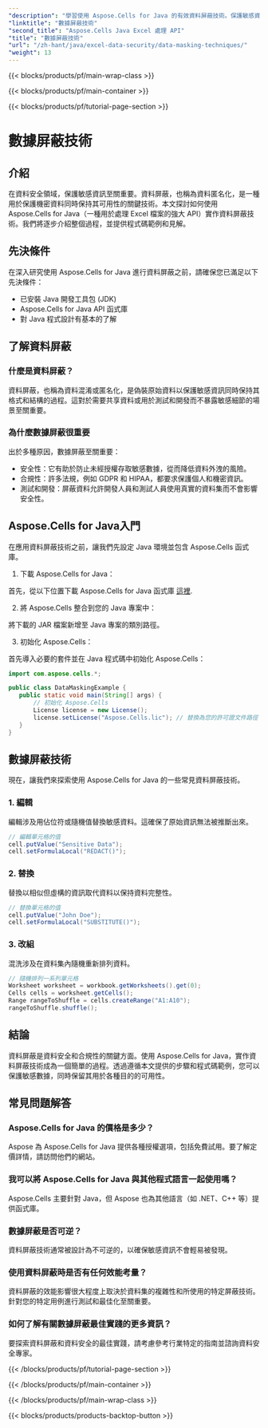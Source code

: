 ```yaml
---
"description": "學習使用 Aspose.Cells for Java 的有效資料屏蔽技術。保護敏感資訊，同時維護資料完整性。"
"linktitle": "數據屏蔽技術"
"second_title": "Aspose.Cells Java Excel 處理 API"
"title": "數據屏蔽技術"
"url": "/zh-hant/java/excel-data-security/data-masking-techniques/"
"weight": 13
---
```


{{< blocks/products/pf/main-wrap-class >}}

{{< blocks/products/pf/main-container >}}

{{< blocks/products/pf/tutorial-page-section >}}

# 數據屏蔽技術


## 介紹

在資料安全領域，保護敏感資訊至關重要。資料屏蔽，也稱為資料匿名化，是一種用於保護機密資料同時保持其可用性的關鍵技術。本文探討如何使用 Aspose.Cells for Java（一種用於處理 Excel 檔案的強大 API）實作資料屏蔽技術。我們將逐步介紹整個過程，並提供程式碼範例和見解。

## 先決條件

在深入研究使用 Aspose.Cells for Java 進行資料屏蔽之前，請確保您已滿足以下先決條件：

- 已安裝 Java 開發工具包 (JDK)
- Aspose.Cells for Java API 函式庫
- 對 Java 程式設計有基本的了解

## 了解資料屏蔽

### 什麼是資料屏蔽？

資料屏蔽，也稱為資料混淆或匿名化，是偽裝原始資料以保護敏感資訊同時保持其格式和結構的過程。這對於需要共享資料或用於測試和開發而不暴露敏感細節的場景至關重要。

### 為什麼數據屏蔽很重要

出於多種原因，數據屏蔽至關重要：

- 安全性：它有助於防止未經授權存取敏感數據，從而降低資料外洩的風險。
- 合規性：許多法規，例如 GDPR 和 HIPAA，都要求保護個人和機密資訊。
- 測試和開發：屏蔽資料允許開發人員和測試人員使用真實的資料集而不會影響安全性。

## Aspose.Cells for Java入門

在應用資料屏蔽技術之前，讓我們先設定 Java 環境並包含 Aspose.Cells 函式庫。

1. 下載 Aspose.Cells for Java：

首先，從以下位置下載 Aspose.Cells for Java 函式庫 [這裡](https://releases。aspose.com/cells/java/).

2. 將 Aspose.Cells 整合到您的 Java 專案中：

將下載的 JAR 檔案新增至 Java 專案的類別路徑。

3. 初始化 Aspose.Cells：

首先導入必要的套件並在 Java 程式碼中初始化 Aspose.Cells：

```java
import com.aspose.cells.*;

public class DataMaskingExample {
   public static void main(String[] args) {
	   // 初始化 Aspose.Cells
	   License license = new License();
	   license.setLicense("Aspose.Cells.lic"); // 替換為您的許可證文件路徑
   }
}
```

## 數據屏蔽技術

現在，讓我們來探索使用 Aspose.Cells for Java 的一些常見資料屏蔽技術。

### 1. 編輯

編輯涉及用佔位符或隨機值替換敏感資料。這確保了原始資訊無法被推斷出來。

```java
// 編輯單元格的值
cell.putValue("Sensitive Data");
cell.setFormulaLocal("REDACT()");
```

### 2. 替換

替換以相似但虛構的資訊取代資料以保持資料完整性。

```java
// 替換單元格的值
cell.putValue("John Doe");
cell.setFormulaLocal("SUBSTITUTE()");
```

### 3. 改組

混洗涉及在資料集內隨機重新排列資料。

```java
// 隨機排列一系列單元格
Worksheet worksheet = workbook.getWorksheets().get(0);
Cells cells = worksheet.getCells();
Range rangeToShuffle = cells.createRange("A1:A10");
rangeToShuffle.shuffle();
```

## 結論

資料屏蔽是資料安全和合規性的關鍵方面。使用 Aspose.Cells for Java，實作資料屏蔽技術成為一個簡單的過程。透過遵循本文提供的步驟和程式碼範例，您可以保護敏感數據，同時保留其用於各種目的的可用性。

## 常見問題解答

### Aspose.Cells for Java 的價格是多少？

Aspose 為 Aspose.Cells for Java 提供各種授權選項，包括免費試用。要了解定價詳情，請訪問他們的網站。

### 我可以將 Aspose.Cells for Java 與其他程式語言一起使用嗎？

Aspose.Cells 主要針對 Java，但 Aspose 也為其他語言（如 .NET、C++ 等）提供函式庫。

### 數據屏蔽是否可逆？

資料屏蔽技術通常被設計為不可逆的，以確保敏感資訊不會輕易被發現。

### 使用資料屏蔽時是否有任何效能考量？

資料屏蔽的效能影響很大程度上取決於資料集的複雜性和所使用的特定屏蔽技術。針對您的特定用例進行測試和最佳化至關重要。

### 如何了解有關數據屏蔽最佳實踐的更多資訊？

要探索資料屏蔽和資料安全的最佳實踐，請考慮參考行業特定的指南並諮詢資料安全專家。

{{< /blocks/products/pf/tutorial-page-section >}}

{{< /blocks/products/pf/main-container >}}

{{< /blocks/products/pf/main-wrap-class >}}

{{< blocks/products/products-backtop-button >}}